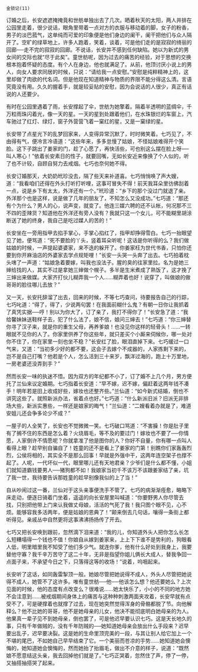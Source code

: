     金锁记(11) 

   订婚之后，长安遮遮掩掩竟和世舫单独出去了几次。晒着秋天的太阳，两人并排在公园里走着，很少说话，眼角里带着一点对方的衣服与移动着的脚，女子的粉香，男子的淡巴菰气，这单纯而可爱的印象便是他们身边的阑干，阑干把他们与众人隔开了。空旷的绿草地上，许多人跑着，笑着，谈着，可是他们走的是寂寂的绮丽的回廊──走不完的寂寂的回廊。不说话，长安并不感到任何缺陷。她以为新式的男女间的交际也就“尽于此矣”。童世舫呢，因为过去的痛苦的经验，对于思想的交换根本抱着怀疑的态度。有个人在身边，他也就满足了。从前，他顶讨厌小说上的男人，向女人要求同居的时候，只说：“请给我一点安慰。”安慰是纯粹精神上的，这里却做了肉欲的代名词。但是他现在知道精神与物质的界限不能分得这么清。言语究竟没有用。久久的握着手，就是较妥贴的安慰，因为会说话的人很少，真正有话说的人还要少。

   有时在公园里遇着了雨，长安撑起了伞，世舫为她擎着。隔着半透明的蓝绸伞，千万粒雨珠闪着光，像一天的星。一天的星到处跟着他们，在水珠银烂的车窗上，汽车驰过了红灯、绿灯，窗子外营营飞着一窠红的星，又是一窠绿的星。

   长安带了点星光下的乱梦回家来，人变得异常沉默了，时时微笑着。七巧见了，不由得有气，便冷言冷语道：“这些年来，多多怠慢了姑娘，不怪姑娘难得开个笑脸。这下子跳出了姜家的门，趁了心愿了，再快活些，可也别这么摆在脸上呀──叫人寒心！”依着长安素日的性子，就要回嘴，无如长安近来像换了个人似的，听了也不计较，自顾自努力去戒烟。七巧也奈何她不得。

   长安订婚那天，大奶奶玳珍没去，隔了些天来补道喜。七巧悄悄唤了声大嫂，道：“我看咱们还得在外头打听打听哩，这事可冒失不得！前天我耳朵里彷佛刮着一点，说是乡下有太太，外洋还有一个。”玳珍道：“乡下的那个没过门就退了亲。外洋那个也是这样，说是做了几年的朋友了，不知怎么又没成功。”七巧道：“那还有个为什么？男人的心，说声变，就变了。他连三媒六聘的还不认帐，何况那不三不四的歪辣货？知道他在外洋还有旁人没有？我就只这一个女儿，可不能糊里胡涂断送了她的终身，我自己是吃过媒人的苦的！”

   长安坐在一旁用指甲去掐手掌心，手掌心掐红了，指甲却挣得雪白。七巧一抬眼望见了她，便骂道：“死不要脸的丫头，竖着耳朵听呢！这话是你听得的么？我们做姑娘的时候，一声提起婆婆家，来不迭的躲开了。你姜家枉为世代书香，只怕你还要到你开麻油店的外婆家去学点规矩哩！”长安一头哭一头奔了出去。七巧拍着枕头嗐了一声道：“姑娘急着要嫁，叫我也没法子。腥的臭的往家里拉。名为是她三婶给找的人，其实不过是拿她三婶做个幌子。多半是生米煮成了熟饭了，这才挽了三婶出来做媒。大家齐打伙儿糊弄我一个人……糊弄着也好！说穿了，叫做娘的做哥哥的脸往哪儿去放？”

   又一天，长安托辞溜了出去，回来的时候，不等七巧查问，待要报告自己的行踪，七巧叱道：“得了，得了，少说两句罢！在我面前糊什么鬼？有朝一日你让我抓着了真凭实据──哼！别以为你大了，订了亲了，我打不得你了！”长安急了道：“我给馨妹妹送鞋样子去，犯了什么法了，娘不信，娘问三婶去！”七巧道：“你三婶替你寻了汉子来，就是你的重生父母，再养爹娘！也没见你这样的轻骨头！……一转眼就不见你的人了。你家里供养了你这些年，就只差买个小厮来伺候你，哪一处对你不住了，你在家里一刻也坐不稳？”长安红了脸，眼泪直掉下来。七巧缓过一口气来，又道：“当初多少好的都不要，这会子去嫁个不成器的，人家拣剩下来的，岂不是自己打嘴？他若是个人，怎么活到三十来岁，飘洋过海的，跑上十万里地，一房老婆还没弄到手？”

   然而长安一味的执迷不悟。因为双方的年纪都不小了，订了婚不上几个月，男方便托了兰仙来议定婚期。七巧指着长安道：“早不嫁，迟不嫁，偏赶着这两年钱不凑手！明年若是田上收成好些，嫁妆也还整齐些。”兰仙道：“如今新式结婚，倒也不讲究这些了。就照新派办法，省着点也好。”七巧道：“什么新派旧派？旧派无非排场大些，新派实惠些，一样还是娘家的晦气！”兰仙道：“二嫂看着办就是了，难道安姐儿还会争多论少不成？”

   一屋子的人全笑了，长安也不觉微微一笑。七巧破口骂道：“不害臊！你是肚子里有了搁不住的东西是怎么着？火烧眉毛，等不及的要过门！嫁妆也不要了──你情愿，人家倒许不情愿呢？你就拿准了他是图你的人？你好不自量，你有哪一点叫人看得上眼？趁早别自骗自了！姓童的还不是看上了姜家的门第！别瞧你们家轰轰烈烈，公侯将相的，其实全不是那么回事！早就是外强中干，这两年连空架子也撑不起了。人呢，一代坏似一代，眼里哪儿还有天地君亲？少爷们是什么都不懂，小姐们就知道霸钱要男人──猪狗都不如！我娘家当初千不该万不该跟姜家结了亲，坑了我一世，我待要告诉那姓童的趁早别像我似的上了当！”

   自从吵闹过这一番，兰仙对于这头亲事便洗手不管了。七巧的病渐渐痊愈，略略下床走动，便逐日骑着门坐着，遥遥的向长安屋里叫喊道：“你要野男人你尽管去找，只别把他带上门来认我做丈母娘，活活的气死了我！我只图个眼不见，心不烦。能够容我多活两年，便是姑娘的恩典了！”颠来倒去几句话，嚷得一条街上都听得见。亲戚丛中自然更将这事沸沸扬扬传了开去。

   七巧又把长安唤到跟前，忽然滴下泪来道：“我的儿，你知道外头人把你怎么长怎么短糟塌得一个钱也不值！你娘自从嫁到姜家来，上上下下谁不是势利的，狗眼看人低，明里暗里我不知受了他们多少气。就连你爹，他有什么好处到我身上，我要替他守寡？我千辛万苦守了这二十年，无非是指望你姐儿俩长大成人，替我争回一点面子来，不承望今日之下，只落得这等的收场！”说着，呜咽起来。

   长安听了这话，如同轰雷掣顶一般。她娘尽管把她说得不成人，外头人尽管把她说得不成人，她管不了这许多。唯有童世舫──他──他该怎么想？他还要她么？上次见面的时候，他的态度有点改变么？很难说……她太快乐了，小小的不同的地方她不会注意到……被戒烟期间身体上的痛苦与这种种刺激两面夹攻着，长安早就有点受不了，可是硬撑着也就撑了过去，现在她突然觉得浑身的骨骼都脱了节。向他解释么？他不比她的哥哥，他不是她母亲的儿女，他决不能彻底明白她母亲的为人。他果真一辈子见不到她母亲，倒也罢了，可是他迟早要认识七巧。这是天长地久的事，只有千年做贼的，没有千年防贼的──她知道她母亲会放出什么手段来？迟早要出乱子，迟早要决裂。这是她的生命里顶完美的一段，与其让别人给它加上一个不堪的尾巴，不如她自己早早结束了它。一个美丽而苍凉的手势……她知道她会懊悔的，她知道她会懊悔的，然而她抬了抬眉毛，做出不介意的样子，说道：“既然娘不愿意结这头亲，我去回掉他们就是了。”七巧正哭着，忽然住了声，停了一停，又抽搭抽搭哭了起来。

